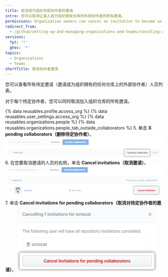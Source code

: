 ```yaml
---
title: 取消成为组织外部协作者的邀请
intro: 您可以取消让某人成为组织拥有仓库的外部协作者的所有邀请。
permissions: Organization owners can cancel an invitation to become an outside collaborator in the organization.
redirect_from:
  - /github/setting-up-and-managing-organizations-and-teams/canceling-an-invitation-to-become-an-outside-collaborator-in-your-organization
versions:
  fpt: '*'
  ghec: '*'
topics:
  - Organizations
  - Teams
shortTitle: 取消协作者邀请
---
```


您可以查看所有待定邀请（邀请成为组织拥有的任何仓库上的外部协作者）人员列表。

对于每个待定协作者，您可以同时取消加入组织仓库的所有邀请。

{% data reusables.profile.access_org %}
{% data reusables.user_settings.access_org %}
{% data reusables.organizations.people %}
{% data reusables.organizations.people_tab_outside_collaborators %}
5. 单击 **X pending collaborators（删除待定协作者）**。 !["待定协作者" 按钮](/assets/images/help/organizations/pending-collaborator-list.png)
6. 在您要取消邀请的人员的右侧，单击 **Cancel invitations（取消邀请）**。 !["取消邀请" 按钮](/assets/images/help/organizations/cancel-pending-collaborators.png)
7. 单击 **Cancel invitations for pending collaborators（取消对待定协作者的邀请）**。 ![确认取消按钮](/assets/images/help/organizations/confirm-cancelation-of-pending-collaborators.png)
